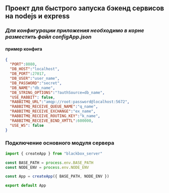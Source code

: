 ## Проект для быстрого запуска бэкенд сервисов на nodejs и express

### _Для конфигурации приложения необходимо в корне разместить файл configApp.json_
#### пример конфига
```json
{
  "PORT":8080,
  "DB_HOST":"localhost",
  "DB_PORT":27017,
  "DB_USER":"user_name",
  "DB_PASSWORD":"secret",
  "DB_NAME":"db_name",
  "DB_STRING_OPTIONS":"?authSource=db_name",
  "USE_RABBIT": false,
  "RABBITMQ_URL":"amqp://root:password@localhost:5672",
  "RABBITMQ_RECEIVE_QUEUE_NAME":"q_name",
  "RABBITMQ_RECEIVE_EXCHANGE":"ex_name",
  "RABBITMQ_RECEIVE_ROUTING_KEY":"k_name",
  "RABBITMQ_RECEIVE_BIND_XMTTL":600000,
  "USE_WS": false
}
```

### Подключение основного модуля сервера

```js
import { createApp } from "blackbox_server"

const BASE_PATH = process.env.BASE_PATH
const NODE_ENV = process.env.NODE_ENV

const App = createApp({ BASE_PATH, NODE_ENV })

export default App
```

